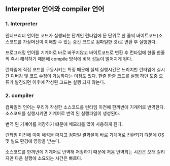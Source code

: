 ## Interpreter 언어와 compiler 언어

### 1. Interpreter

인터프리터 언어는 코드가 실행되는 단계인 런타임에 문 단위로 한 줄씩 바이트코드(소스코드를 가상머신이 이해할 수 있는 중간 코드로 컴파일한 것)로 변환 후 실행한다.

프로그래밍 언어를 기계어로 바로 바꾸지않고 바이트코드로 변환 후 런타임에 한줄 한줄 씩 즉시 해석하기 때문에 compile 방식에 비해 성능이 떨어지게 된다.

런타임에 직접 코드를 구동시키는 특징 때문에 실제 실행시간은 느리지만 런타임에 실시간 디버깅 및 코드 수정이 가능하다는 이점도 있다. 한줄 한줄 코드를 실행 하던 도중 오류가 발견되면 이후에 작성된 코드는 실행 되지 않는다.

### 2. compiler

컴파일러 언어는 우리가 작성한 소스코드를 런타임 이전에 한꺼번에 기계어로 번역한다. 소스코드를 실행시키면 기계어로 번역 된 실행파일이 생성된다.

번역 된 기계어를 저장하기 떄문에 메모리를 많이 사용하게 된다.

런타임 이전에 이미 해석을 마치고 컴파일 결과물이 바로 기계어로 전환되기 떄문에 OS 및 빌드 환경에 영향을 받는다.

소스코드를 한꺼번에 기계어로 번역해 저장하기 때문에 처음 번역되는 시간은 오래 걸리지만 다음 실행에 소요되는 시간은 빠르다.
